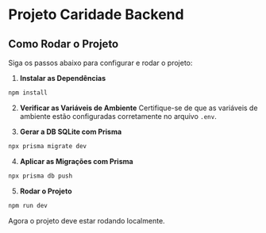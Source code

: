 # Projeto Caridade Backend

## Como Rodar o Projeto

Siga os passos abaixo para configurar e rodar o projeto:

1. **Instalar as Dependências**
  ```bash
  npm install
  ```

2. **Verificar as Variáveis de Ambiente**
  Certifique-se de que as variáveis de ambiente estão configuradas corretamente no arquivo `.env`.

3. **Gerar a DB SQLite com Prisma**
  ```bash
  npx prisma migrate dev
  ```

4. **Aplicar as Migrações com Prisma**
  ```bash
  npx prisma db push
  ```

5. **Rodar o Projeto**
  ```bash
  npm run dev
  ```

Agora o projeto deve estar rodando localmente.